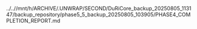 ../..//mnt/h/ARCHIVE/.UNWRAP/SECOND/DuRiCore_backup_20250805_113147/backup_repository/phase5_5_backup_20250805_103905/PHASE4_COMPLETION_REPORT.md
